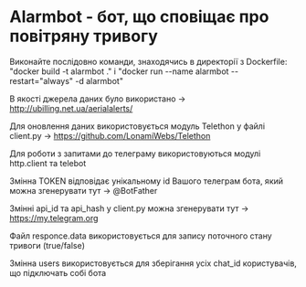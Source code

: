 # Alarmbot - бот, що сповіщає про повітряну тривогу

Виконайте послідовно команди, знаходячись в директорії з Dockerfile: "docker build -t alarmbot ." і "docker run --name alarmbot --restart="always" -d alarmbot"

В якості джерела даних було використано -> http://ubilling.net.ua/aerialalerts/

Для оновлення даних використовується модуль Telethon у файлі client.py -> https://github.com/LonamiWebs/Telethon

Для роботи з запитами до телеграму використовуються модулі http.client та telebot

Змінна TOKEN відповідає унікальному id Вашого телеграм бота, який можна згенерувати тут -> @BotFather

Змінні api_id та api_hash у client.py можна згенерувати тут -> https://my.telegram.org

Файл responce.data використовується для запису поточного стану тривоги (true/false)

Змінна users використовується для зберігання усіх chat_id користувачів, що підключать собі бота
